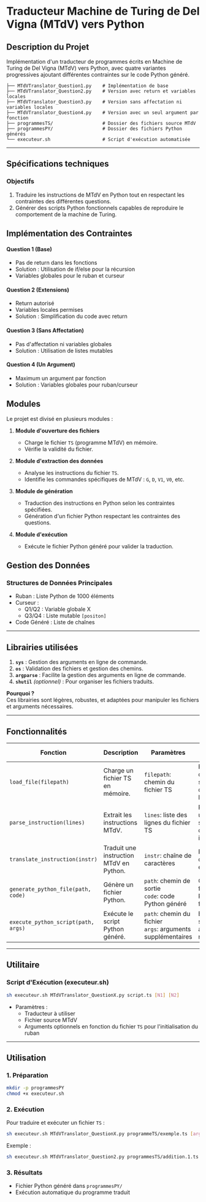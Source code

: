 # Traducteur Machine de Turing de Del Vigna (MTdV) vers Python

## Description du Projet

Implémentation d'un traducteur de programmes écrits en Machine de Turing de Del Vigna (MTdV) vers Python, avec quatre variantes progressives ajoutant différentes contraintes sur le code Python généré.

```
├── MTdVTranslator_Question1.py    # Implémentation de base
├── MTdVTranslator_Question2.py    # Version avec return et variables locales
├── MTdVTranslator_Question3.py    # Version sans affectation ni variables locales
├── MTdVTranslator_Question4.py    # Version avec un seul argument par fonction
├── programmesTS/                  # Dossier des fichiers source MTdV
├── programmesPY/                  # Dossier des fichiers Python générés
└── executeur.sh                   # Script d'exécution automatisée
```

---

## Spécifications techniques

### Objectifs

1. Traduire les instructions de MTdV en Python tout en respectant les contraintes des différentes questions.
2. Générer des scripts Python fonctionnels capables de reproduire le comportement de la machine de Turing.

## Implémentation des Contraintes

#### Question 1 (Base)

- Pas de return dans les fonctions
- Solution : Utilisation de if/else pour la récursion
- Variables globales pour le ruban et curseur

#### Question 2 (Extensions)

- Return autorisé
- Variables locales permises
- Solution : Simplification du code avec return

#### Question 3 (Sans Affectation)

- Pas d'affectation ni variables globales
- Solution : Utilisation de listes mutables

#### Question 4 (Un Argument)

- Maximum un argument par fonction
- Solution : Variables globales pour ruban/curseur
  
## Modules

Le projet est divisé en plusieurs modules :

1. **Module d'ouverture des fichiers**
   - Charge le fichier `TS` (programme MTdV) en mémoire.
   - Vérifie la validité du fichier.

2. **Module d'extraction des données**
   - Analyse les instructions du fichier `TS`.
   - Identifie les commandes spécifiques de MTdV : `G`, `D`, `V1`, `V0`, etc.

3. **Module de génération**
   - Traduction des instructions en Python selon les contraintes spécifiées.
   - Génération d'un fichier Python respectant les contraintes des questions.

4. **Module d'exécution**
   - Exécute le fichier Python généré pour valider la traduction.

## Gestion des Données

### Structures de Données Principales

- Ruban : Liste Python de 1000 éléments
- Curseur :
  - Q1/Q2 : Variable globale X
  - Q3/Q4 : Liste mutable `[positon]`
- Code Généré : Liste de chaînes

---

## Librairies utilisées

1. **`sys`** : Gestion des arguments en ligne de commande.
2. **`os`** : Validation des fichiers et gestion des chemins.
3. **`argparse`** : Facilite la gestion des arguments en ligne de commande.
4. **`shutil`** *(optionnel)* : Pour organiser les fichiers traduits.

**Pourquoi ?**  
Ces librairies sont légères, robustes, et adaptées pour manipuler les fichiers et arguments nécessaires.

---

## Fonctionnalités

| **Fonction**                 | **Description**                                    | **Paramètres**                                                 | **Résultat attendu**                                                                 |
|-------------------------------|----------------------------------------------------|----------------------------------------------------------------|--------------------------------------------------------------------------------------|
| `load_file(filepath)`         | Charge un fichier TS en mémoire.                  | `filepath`: chemin du fichier TS                              | Retourne le contenu sous forme de liste de lignes.                                   |
| `parse_instruction(lines)`    | Extrait les instructions MTdV.                    | `lines`: liste des lignes du fichier TS                       | Retourne une structure de données interprétable.                                     |
| `translate_instruction(instr)`| Traduit une instruction MTdV en Python.           | `instr`: chaîne de caractères                                 | Retourne le code Python équivalent.                                                 |
| `generate_python_file(path, code)` | Génère un fichier Python.                   | `path`: chemin de sortie<br>`code`: code Python généré        | Crée un fichier Python fonctionnel.                                                 |
| `execute_python_script(path, args)` | Exécute le script Python généré.           | `path`: chemin du fichier<br>`args`: arguments supplémentaires| Exécute le script et affiche les résultats.                                         |

---
## Utilitaire

### Script d'Exécution (executeur.sh)

```bash
sh executeur.sh MTdVTranslator_QuestionX.py script.ts [N1] [N2]
```

- Paramètres :
  - Traducteur à utiliser
  - Fichier source MTdV
  - Arguments optionnels en fonction du fichier `TS` pour l'initialisation du ruban

---

## Utilisation

### 1. Préparation

```bash
mkdir -p programmesPY
chmod +x executeur.sh
```

### 2. Exécution

Pour traduire et exécuter un fichier `TS` :

```bash
sh executeur.sh MTdVTranslator_QuestionX.py programmeTS/exemple.ts [arg1] [arg2]
```

Exemple :

```bash
sh executeur.sh MTdVTranslator_Question2.py programmesTS/addition.1.ts 14 20
```

### 3. Résultats

- Fichier Python généré dans `programmesPY/`
- Exécution automatique du programme traduit

